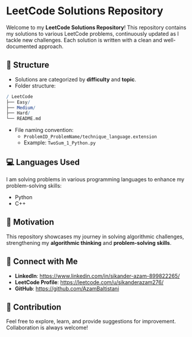 # LeetCode Solutions Repository

Welcome to my **LeetCode Solutions Repository**! This repository contains my solutions to various LeetCode problems, continuously updated as I tackle new challenges. Each solution is written with a clean and well-documented approach.

## 📝 Structure

- Solutions are categorized by **difficulty** and **topic**.
- Folder structure:
```mathematica
/ LeetCode
├── Easy/
├── Medium/
├── Hard/
└── README.md
```


- File naming convention:
    - `ProblemID_ProblemName/technique_language.extension`
    - Example: `TwoSum_1_Python.py`

## 💻 Languages Used

I am solving problems in various programming languages to enhance my problem-solving skills:
- Python
- C++
<!-- 
- C#
- Java
- JavaScript
- MATLAB
-->

## 🚀 Motivation

This repository showcases my journey in solving algorithmic challenges, strengthening my **algorithmic thinking** and **problem-solving skills**.

<!-- ## 📂 Topics Covered
- Arrays
- Linked Lists
- Trees
- Graphs
- Dynamic Programming
- Backtracking
- Sorting & Searching
- and more... -->

## 🔗 Connect with Me
- **LinkedIn**: https://www.linkedin.com/in/sikander-azam-899822265/
- **LeetCode Profile**: https://leetcode.com/u/sikanderazam276/
- **GitHub**: https://github.com/AzamBaltistani


## 🤝 Contribution

Feel free to explore, learn, and provide suggestions for improvement. Collaboration is always welcome!
